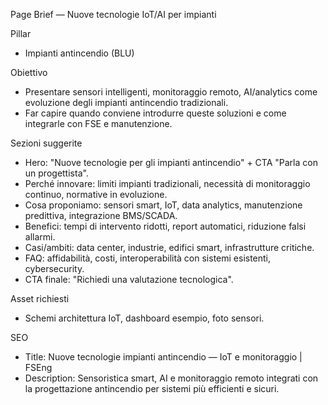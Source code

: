 Page Brief — Nuove tecnologie IoT/AI per impianti

Pillar
- Impianti antincendio (BLU)

Obiettivo
- Presentare sensori intelligenti, monitoraggio remoto, AI/analytics come evoluzione degli impianti antincendio tradizionali.
- Far capire quando conviene introdurre queste soluzioni e come integrarle con FSE e manutenzione.

Sezioni suggerite
- Hero: "Nuove tecnologie per gli impianti antincendio" + CTA "Parla con un progettista".
- Perché innovare: limiti impianti tradizionali, necessità di monitoraggio continuo, normative in evoluzione.
- Cosa proponiamo: sensori smart, IoT, data analytics, manutenzione predittiva, integrazione BMS/SCADA.
- Benefici: tempi di intervento ridotti, report automatici, riduzione falsi allarmi.
- Casi/ambiti: data center, industrie, edifici smart, infrastrutture critiche.
- FAQ: affidabilità, costi, interoperabilità con sistemi esistenti, cybersecurity.
- CTA finale: "Richiedi una valutazione tecnologica".

Asset richiesti
- Schemi architettura IoT, dashboard esempio, foto sensori.

SEO
- Title: Nuove tecnologie impianti antincendio — IoT e monitoraggio | FSEng
- Description: Sensoristica smart, AI e monitoraggio remoto integrati con la progettazione antincendio per sistemi più efficienti e sicuri.
